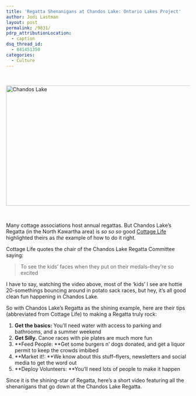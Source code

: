 ```yaml
---
title: 'Regatta Shenanigans at Chandos Lake: Ontario Lakes Project'
author: Jodi Lastman
layout: post
permalink: /9831/
pdrp_attributionLocation:
  - caption
dsq_thread_id:
  - 841451350
categories:
  - Culture
---
```

&nbsp;

<img class="aligncenter size-full wp-image-9843" title="Chandos Lake" src="http://hypenotic.com/wordpress/wp-content/uploads/2012/09/Chados-Lake_v2.png" alt="Chandos Lake" width="565" height="329" />

&nbsp;



Many cottage associations host annual regattas. But Chandos Lake&#8217;s Regatta (in the North Kawartha area) is *so so so* good [Cottage Life][1] highlighted theirs as *the* example of how to do it right.

Cottage Life quotes the chair of the Chandos Lake Regatta Committee saying:

> To see the kids&#8217; faces when they put on their medals–they&#8217;re so excited

I have to say, watching the video above, most of the &#8216;kids&#8217; I see are hottie 20-somethings bouncing around in potato sack races, but hey, it&#8217;s all good clean fun happening in Chandos Lake.

So with Chandos Lake&#8217;s Regatta as the shining example, here are their tips (abbreviated from Cottage Life) to making a Regatta truly rock:

1.  **Get the basics:** You&#8217;ll need water with access to parking and bathrooms, and a summer weekend
2.  **Get Silly.** Canoe races with pie plates are much more fun
3.  **Feed People: **Get some burgers n&#8217; dogs donated, and get a liquor permit to keep the crowds imbibed
4.  **Market it!: **We know about this stuff&#8211;flyers, newsletters and social media to get the word out
5.  **Deploy Volunteers: **You&#8217;ll need lots of people to make it happen

Since it is the shining-star of Regatta, here&#8217;s a short video featuring all the shenanigans that go down at the Chandos Lake Regatta.

 [1]: http://cottagelife.com/49978/entertaining/tips-entertaining/how-to-start-a-regatta-on-your-lake